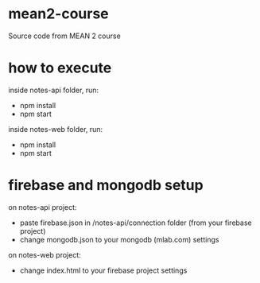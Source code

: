 # mean2-course
Source code from MEAN 2 course

# how to execute
inside notes-api folder, run:
- npm install
- npm start

inside notes-web folder, run:
- npm install
- npm start

# firebase and mongodb setup
on notes-api project:
- paste firebase.json in /notes-api/connection folder (from your firebase project)
- change mongodb.json to your mongodb (mlab.com) settings

on notes-web project:
- change index.html to your firebase project settings
